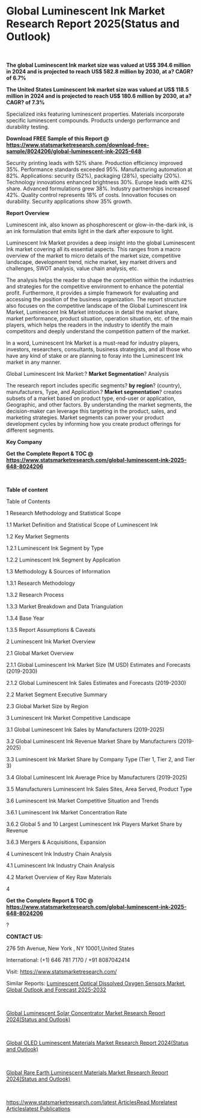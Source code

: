 <h1>Global Luminescent Ink Market Research Report 2025(Status and Outlook)</h1><br/><p><strong>The global Luminescent Ink market size was valued at US$ 394.6 million in 2024 and is projected to reach US$ 582.8 million by 2030, at a? <strong>CAGR</strong>? of 6.7%</strong></p>
 
 
 
 <p><strong>The United States Luminescent Ink market size was valued at US$ 118.5 million in 2024 and is projected to reach US$ 180.6 million by 2030, at a? <strong>CAGR</strong>? of 7.3%</strong></p>
 
 
 
 <p>Specialized inks featuring luminescent properties. Materials incorporate specific luminescent compounds. Products undergo performance and durability testing.</p>
 
 
 
 <p><strong>Download FREE Sample of this Report @ <a href="https://www.statsmarketresearch.com/download-free-sample/8024206/global-luminescent-ink-2025-648">https://www.statsmarketresearch.com/download-free-sample/8024206/global-luminescent-ink-2025-648</a></strong></p>
 
 
 
 <p>Security printing leads with 52% share. Production efficiency improved 35%. Performance standards exceeded 95%. Manufacturing automation at 82%. Applications: security (52%), packaging (28%), specialty (20%). Technology innovations enhanced brightness 30%. Europe leads with 42% share. Advanced formulations grew 38%. Industry partnerships increased 42%. Quality control represents 18% of costs. Innovation focuses on durability. Security applications show 35% growth.</p>
 
 
 
 <p><strong>Report Overview</strong></p>
 
 
 
 <p>Luminescent ink, also known as phosphorescent or glow-in-the-dark ink, is an ink formulation that emits light in the dark after exposure to light.</p>
 
 
 
 <p>Luminescent Ink Market provides a deep insight into the global Luminescent Ink market covering all its essential aspects. This ranges from a macro overview of the market to micro details of the market size, competitive landscape, development trend, niche market, key market drivers and challenges, SWOT analysis, value chain analysis, etc.</p>
 
 
 
 <p>The analysis helps the reader to shape the competition within the industries and strategies for the competitive environment to enhance the potential profit. Furthermore, it provides a simple framework for evaluating and accessing the position of the business organization. The report structure also focuses on the competitive landscape of the Global Luminescent Ink Market, Luminescent Ink Market introduces in detail the market share, market performance, product situation, operation situation, etc. of the main players, which helps the readers in the industry to identify the main competitors and deeply understand the competition pattern of the market.</p>
 
 
 
 <p>In a word, Luminescent Ink Market is a must-read for industry players, investors, researchers, consultants, business strategists, and all those who have any kind of stake or are planning to foray into the Luminescent Ink market in any manner.</p>
 
 
 
 <p>Global Luminescent Ink Market:? <strong>Market Segmentation</strong>? Analysis</p>
 
 
 
 <p>The research report includes specific segments? <strong>by region</strong>? (country), manufacturers, Type, and Application.? <strong>Market segmentation</strong>? creates subsets of a market based on product type, end-user or application, Geographic, and other factors. By understanding the market segments, the decision-maker can leverage this targeting in the product, sales, and marketing strategies. Market segments can power your product development cycles by informing how you create product offerings for different segments.</p>
 
 
 
 <p><strong>Key Company</strong></p>
 
 
 
 <div><b>Get the Complete Report & TOC @ <a href="https://www.statsmarketresearch.com/global-luminescent-ink-2025-648-8024206">https://www.statsmarketresearch.com/global-luminescent-ink-2025-648-8024206</a></b></div>
 
 
 
 <p><br />
 
 <b>Table of content</b></p>
 
 
 
 <p>Table of Contents<br />
 
 1 Research Methodology and Statistical Scope<br />
 
 1.1 Market Definition and Statistical Scope of Luminescent Ink<br />
 
 1.2 Key Market Segments<br />
 
 1.2.1 Luminescent Ink Segment by Type<br />
 
 1.2.2 Luminescent Ink Segment by Application<br />
 
 1.3 Methodology & Sources of Information<br />
 
 1.3.1 Research Methodology<br />
 
 1.3.2 Research Process<br />
 
 1.3.3 Market Breakdown and Data Triangulation<br />
 
 1.3.4 Base Year<br />
 
 1.3.5 Report Assumptions & Caveats<br />
 
 2 Luminescent Ink Market Overview<br />
 
 2.1 Global Market Overview<br />
 
 2.1.1 Global Luminescent Ink Market Size (M USD) Estimates and Forecasts (2019-2030)<br />
 
 2.1.2 Global Luminescent Ink Sales Estimates and Forecasts (2019-2030)<br />
 
 2.2 Market Segment Executive Summary<br />
 
 2.3 Global Market Size by Region<br />
 
 3 Luminescent Ink Market Competitive Landscape<br />
 
 3.1 Global Luminescent Ink Sales by Manufacturers (2019-2025)<br />
 
 3.2 Global Luminescent Ink Revenue Market Share by Manufacturers (2019-2025)<br />
 
 3.3 Luminescent Ink Market Share by Company Type (Tier 1, Tier 2, and Tier 3)<br />
 
 3.4 Global Luminescent Ink Average Price by Manufacturers (2019-2025)<br />
 
 3.5 Manufacturers Luminescent Ink Sales Sites, Area Served, Product Type<br />
 
 3.6 Luminescent Ink Market Competitive Situation and Trends<br />
 
 3.6.1 Luminescent Ink Market Concentration Rate<br />
 
 3.6.2 Global 5 and 10 Largest Luminescent Ink Players Market Share by Revenue<br />
 
 3.6.3 Mergers & Acquisitions, Expansion<br />
 
 4 Luminescent Ink Industry Chain Analysis<br />
 
 4.1 Luminescent Ink Industry Chain Analysis<br />
 
 4.2 Market Overview of Key Raw Materials<br />
 
 4</p>
 
 
 
 <div><b>Get the Complete Report & TOC @ <a href="https://www.statsmarketresearch.com/global-luminescent-ink-2025-648-8024206">https://www.statsmarketresearch.com/global-luminescent-ink-2025-648-8024206</a></b></div>
 
 
 
 <p>? </p>
 
 
 
 <p><b>CONTACT US:</b><br />
 
 276 5th Avenue, New York , NY 10001,United States<br />
 
 International: (+1) 646 781 7170 / +91 8087042414<br />
 
 Visit: <a href="https://www.statsmarketresearch.com/">https://www.statsmarketresearch.com/</a><br />
 
 Similar Reports: <a href="https://www.statsmarketresearch.com/global-luminescent-ink-2025-648-8024206">Luminescent Optical Dissolved Oxygen Sensors Market, Global Outlook and Forecast 2025-2032</a><br />
 
 <br />
 
 <a href="https://www.statsmarketresearch.com/global-luminescent-ink-2025-648-8024206">Global Luminescent Solar Concentrator Market Research Report 2024(Status and Outlook)</a><br />
 
 <br />
 
 <a href="https://www.statsmarketresearch.com/global-luminescent-ink-2025-648-8024206">Global OLED Luminescent Materials Market Research Report 2024(Status and Outlook)</a><br />
 
 <br />
 
 <a href="https://www.statsmarketresearch.com/global-luminescent-ink-2025-648-8024206">Global Rare Earth Luminescent Materials Market Research Report 2024(Status and Outlook)</a><br />
 
 <br />
 
 <a href="https://gyeongbokgung.com">https://www.statsmarketresearch.com/</a><a href="https://hallyeomaritime.com">latest Articles</a><a href="https://jingwansa.com">Read More</a><a href="https://nguoiviet.jp/">latest Articles</a><a href="https://www.intelmarketresearch.com/">latest Publications</a></p>
